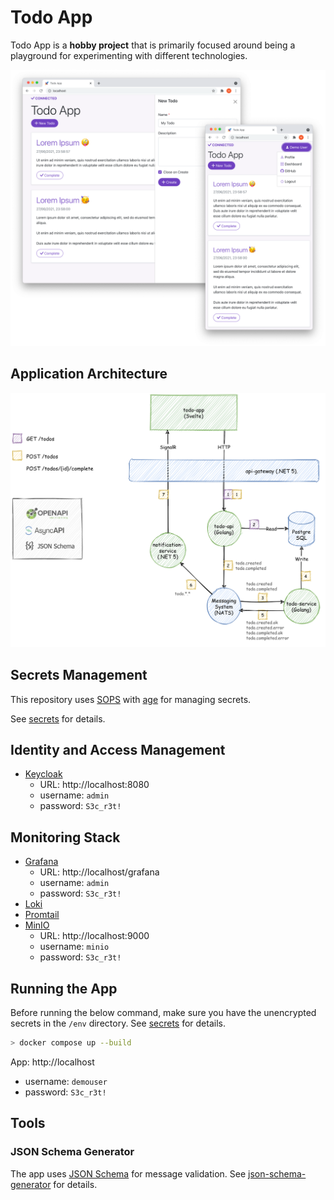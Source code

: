 # Todo App

Todo App is a **hobby project** that is primarily focused around being a playground for experimenting with different technologies.

![Todo App Architecture](doc/todo-app.png)

## Application Architecture

![Todo App Architecture](doc/architecture.png)

## Secrets Management

This repository uses [SOPS](https://github.com/mozilla/sops) with [age](https://github.com/mozilla/sops#encrypting-using-age) for managing secrets.

See [secrets](secrets/) for details.

## Identity and Access Management

- [Keycloak](https://www.keycloak.org/)
  - URL: http://localhost:8080
  - username: `admin`
  - password: `S3c_r3t!`

## Monitoring Stack

- [Grafana](https://grafana.com/oss/grafana/)
  - URL: http://localhost/grafana
  - username: `admin`
  - password: `S3c_r3t!`
- [Loki](https://grafana.com/oss/loki/)
- [Promtail](https://grafana.com/docs/loki/latest/clients/promtail/)
- [MinIO](https://min.io/)
  - URL: http://localhost:9000
  - username: `minio`
  - password: `S3c_r3t!`

## Running the App

Before running the below command, make sure you have the unencrypted secrets in the `/env` directory. See [secrets](secrets/) for details.

```bash
> docker compose up --build
```

App: http://localhost

- username: `demouser`
- password: `S3c_r3t!`

## Tools

### JSON Schema Generator

The app uses [JSON Schema](https://json-schema.org/) for message validation. See [json-schema-generator](tools/json-schema-generator) for details.
